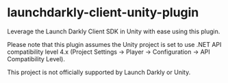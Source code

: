 # launchdarkly-client-unity-plugin
Leverage the Launch Darkly Client SDK in Unity with ease using this plugin.

Please note that this plugin assumes the Unity project is set to use .NET API compatibility level 4.x (Project Settings -> Player -> Configuration -> API Compatibility Level).

This project is not officially supported by Launch Darkly or Unity.